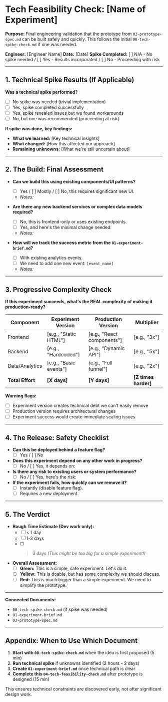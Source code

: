 # Tech Feasibility Check: [Name of Experiment]

**Purpose:** Final engineering validation that the prototype from `03-prototype-spec.md` can be built safely and quickly. This follows the initial `00-tech-spike-check.md` if one was needed.

**Engineer:** [Engineer Name]
**Date:** [Date]
**Spike Completed:** [ ] N/A - No spike needed / [ ] Yes - Results incorporated / [ ] No - Proceeding with risk

---

## 1. Technical Spike Results (If Applicable)

**Was a technical spike performed?**
- [ ] No spike was needed (trivial implementation)
- [ ] Yes, spike completed successfully
- [ ] Yes, spike revealed issues but we found workarounds
- [ ] No, but one was recommended (proceeding at risk)

**If spike was done, key findings:**
- **What we learned:** [Key technical insights]
- **What changed:** [How this affected our approach]
- **Remaining unknowns:** [What we're still uncertain about]

---

## 2. The Build: Final Assessment

* **Can we build this using existing components/UI patterns?**
  * [ ] Yes / [ ] Mostly / [ ] No, this requires significant new UI.
  * *Notes:*

* **Are there any new backend services or complex data models required?**
  * [ ] No, this is frontend-only or uses existing endpoints.
  * [ ] Yes, and here's the minimal change needed:
  * *Notes:*

* **How will we track the success metric from the `01-experiment-brief.md`?**
  * [ ] With existing analytics events.
  * [ ] We need to add one new event: `[event_name]`
  * *Notes:*

---

## 3. Progressive Complexity Check

**If this experiment succeeds, what's the REAL complexity of making it production-ready?**

| Component | Experiment Version | Production Version | Multiplier |
|-----------|-------------------|-------------------|------------|
| Frontend | [e.g., "Static HTML"] | [e.g., "React components"] | [e.g., "3x"] |
| Backend | [e.g., "Hardcoded"] | [e.g., "Dynamic API"] | [e.g., "5x"] |
| Data/Analytics | [e.g., "Basic events"] | [e.g., "Full funnel"] | [e.g., "2x"] |
| **Total Effort** | **[X days]** | **[Y days]** | **[Z times harder]** |

**Warning flags:**
- [ ] Experiment version creates technical debt we can't easily remove
- [ ] Production version requires architectural changes
- [ ] Experiment success would create immediate scaling issues

---

## 4. The Release: Safety Checklist

* **Can this be deployed behind a feature flag?**
  * [ ] Yes / [ ] No

* **Does this experiment depend on any other work in progress?**
  * [ ] No / [ ] Yes, it depends on:

* **Is there any risk to existing users or system performance?**
  * [ ] No / [ ] Yes, here's the risk:

* **If the experiment fails, how quickly can we remove it?**
  * [ ] Instantly (disable feature flag).
  * [ ] Requires a new deployment.

---

## 5. The Verdict

* **Rough Time Estimate (Dev work only):**
  * [ ] < 1 day
  * [ ] 1-3 days
  * [ ] > 3 days *(This might be too big for a simple experiment!)*

* **Overall Assessment:**
  * [ ] **Green:** This is a simple, safe experiment. Let's do it.
  * [ ] **Yellow:** This is doable, but has some complexity we should discuss.
  * [ ] **Red:** This is much bigger than a simple experiment. We need to simplify the prototype.

---

**Connected Documents:**
- `00-tech-spike-check.md` (if spike was needed)
- `01-experiment-brief.md`
- `03-prototype-spec.md`

---

## Appendix: When to Use Which Document

1. **Start with `00-tech-spike-check.md`** when the idea is first proposed (5 min)
2. **Run technical spike** if unknowns identified (2 hours - 2 days)
3. **Create `01-experiment-brief.md`** once technical path is clear
4. **Complete this `04-tech-feasibility-check.md`** after prototype is designed (15 min)

This ensures technical constraints are discovered early, not after significant design work.